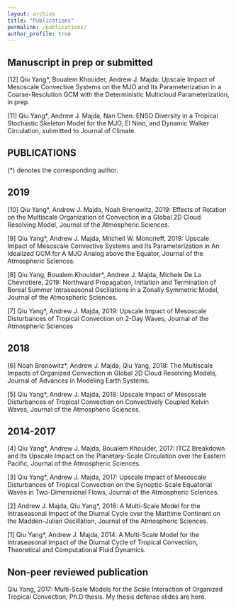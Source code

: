 ```yaml
---
layout: archive
title: "Publications"
permalink: /publications/
author_profile: true
---
```

Manuscript in prep or submitted
-
[12] Qiu Yang*, Boualem Khouider, Andrew J. Majda: Upscale Impact of Mesoscale Convective Systems on the MJO and Its Parameterization in a Coarse-Resolution GCM with the Deterministic Multicloud Parameterization, in prep.

[11] Qiu Yang*, Andrew J. Majda, Nan Chen: ENSO Diversity in a Tropical Stochastic Skeleton Model for the MJO, El Nino, and Dynamic Walker Circulation, submitted to Journal of Climate.

PUBLICATIONS
-
(\*) denotes the corresponding author.

2019
-
[10] Qiu Yang*, Andrew J. Majda, Noah Brenowitz, 2019: Effects of Rotation on the Multiscale Organization of Convection in a Global 2D Cloud Resolving Model, Journal of the Atmospheric Sciences.

[9] Qiu Yang*, Andrew J. Majda, Mitchell W. Moncrieff, 2019: Upscale Impact of Mesoscale Convective Systems and Its Parameterization in An Idealized GCM for A MJO Analog above the Equator, Journal of the Atmospheric Sciences.

[8] Qiu Yang, Boualem Khouider*, Andrew J. Majda, Michele De La Chevrotiere, 2019: Northward Propagation, Initiation and Termination of Boreal Summer Intraseasonal Oscillations in a Zonally Symmetric Model, Journal of the Atmospheric Sciences.

[7] Qiu Yang*, Andrew J. Majda, 2019: Upscale Impact of Mesoscale Disturbances of Tropical Convection on 2-Day Waves, Journal of the Atmospheric Sciences

2018
-
[6] Noah Brenowitz*, Andrew J. Majda, Qiu Yang, 2018: The Multiscale Impacts of Organized Convection in Global 2D Cloud Resolving Models, Journal of Advances in Modeling Earth Systems.

[5] Qiu Yang*, Andrew J. Majda, 2018: Upscale Impact of Mesoscale Disturbances of Tropical Convection on Convectively Coupled Kelvin Waves, Journal of the Atmospheric Sciences.

2014-2017
-
[4] Qiu Yang*, Andrew J. Majda, Boualem Khouider, 2017: ITCZ Breakdown and Its Upscale Impact on the Planetary-Scale Circulation over the Eastern Pacific, Journal of the Atmospheric Sciences.

[3] Qiu Yang*, Andrew J. Majda, 2017: Upscale Impact of Mesoscale Disturbances of Tropical Convection on the Synoptic-Scale Equatorial Waves in Two-Dimensional Flows, Journal of the Atmospheric Sciences.

[2] Andrew J. Majda, Qiu Yang*, 2016: A Multi-Scale Model for the Intraseasonal Impact of the Diurnal Cycle over the Maritime Continent on the Madden-Julian Oscillation, Journal of the Atmospheric Sciences.

[1] Qiu Yang*, Andrew J. Majda, 2014: A Multi-Scale Model for the Intraseasonal Impact of the Diurnal Cycle of Tropical Convection, Theoretical and Computational Fluid Dynamics.

Non-peer reviewed publication
-
Qiu Yang, 2017: Multi-Scale Models for the Scale Interaction of Organized Tropical Convection, Ph.D thesis. My thesis defense slides are here.

<!--
{% if author.googlescholar %}
  You can also find my articles on <u><a href="{{author.googlescholar}}">my Google Scholar profile</a>.</u>
{% endif %}

{% include base_path %}

{% for post in site.publications reversed %}
  {% include archive-single.html %}
{% endfor %}
-->
